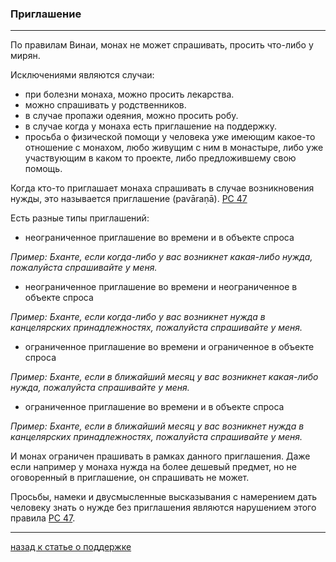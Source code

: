 ### **Приглашение**

--------------

По правилам Винаи, монах не может спрашивать, просить что-либо у мирян.

Исключениями являются случаи:
- при болезни монаха, можно просить лекарства.
- можно спрашивать у родственников.
- в случае пропажи одеяния, можно просить робу.
- в случае когда у монаха есть приглашение на поддержку.
- просьба о физической помощи у человека уже имеющим какое-то отношение с монахом, любо живущим с ним в монастыре, либо уже участвующим в каком то проекте, либо предложившему свою помощь.

Когда кто-то приглашает монаха спрашивать в случае возникновения нужды, это называется приглашение (pavāraṇā). [PC 47](https://suttacentral.net/pli-tv-bu-vb-pc47/en/brahmali?layout=linebyline&reference=none&notes=asterisk&highlight=false&script=latin)

Есть разные типы приглашений:
- неограниченное приглашение во времени и в объекте спроса

*Пример: Бханте, если когда-либо у вас возникнет какая-либо нужда, пожалуйста спрашивайте у меня.*

- неограниченное приглашение во времени и неограниченное в объекте спроса

*Пример: Бханте, если когда-либо у вас возникнет нужда в канцелярских принадлежностях, пожалуйста спрашивайте у меня.*

- ограниченное приглашение во времени и ограниченное в объекте спроса

*Пример: Бханте, если в ближайший месяц у вас возникнет какая-либо нужда, пожалуйста спрашивайте у меня.*

- ограниченное приглашение во времени и в объекте спроса

*Пример: Бханте, если в ближайший месяц у вас возникнет нужда в канцелярских принадлежностях, пожалуйста спрашивайте у меня.*

И монах ограничен прашивать в рамках данного приглашения. Даже если например у монаха нужда на более дешевый предмет, но не оговоренный в приглашение, он спрашивать не может.

Просьбы, намеки и двусмысленные высказывания с намерением дать человеку знать о нужде без приглашения являются нарушением этого правила [PC 47](https://suttacentral.net/pli-tv-bu-vb-pc47/en/brahmali?layout=linebyline&reference=none&notes=asterisk&highlight=false&script=latin).

--------------

[назад к статье о поддержке](https://devamitta.github.io/notes/dana.html)